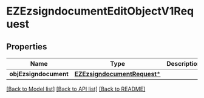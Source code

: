 # EZEzsigndocumentEditObjectV1Request

## Properties
Name | Type | Description | Notes
------------ | ------------- | ------------- | -------------
**objEzsigndocument** | [**EZEzsigndocumentRequest***](EZEzsigndocumentRequest.md) |  | [optional] 

[[Back to Model list]](../README.md#documentation-for-models) [[Back to API list]](../README.md#documentation-for-api-endpoints) [[Back to README]](../README.md)



